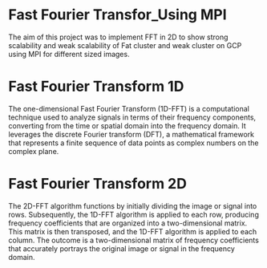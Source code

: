 # Fast Fourier Transfor_Using MPI
The aim of this project was to implement FFT in 2D to show strong scalability and weak scalability of Fat cluster and weak cluster on GCP using MPI for different sized images.
# Fast Fourier Transform 1D
The one-dimensional Fast Fourier Transform (1D-FFT) is a computational technique used to analyze signals in terms of their frequency components, converting from the time or spatial domain into the frequency domain. It leverages the discrete Fourier transform (DFT), a mathematical framework that represents a finite sequence of data points as complex numbers on the complex plane.
# Fast Fourier Transform 2D
The 2D-FFT algorithm functions by initially dividing the image or signal into rows. Subsequently, the 1D-FFT algorithm is applied to each row, producing frequency coefficients that are organized into a two-dimensional matrix. This matrix is then transposed, and the 1D-FFT algorithm is applied to each column. The outcome is a two-dimensional matrix of frequency coefficients that accurately portrays the original image or signal in the frequency domain.
